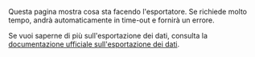 Questa pagina mostra cosa sta facendo l'esportatore. Se richiede molto tempo, andrà automaticamente in time-out e fornirà un errore.

Se vuoi saperne di più sull'esportazione dei dati, consulta la [documentazione ufficiale sull'esportazione dei dati](https://firefly-iii.readthedocs.io/en/latest/import/export.html).